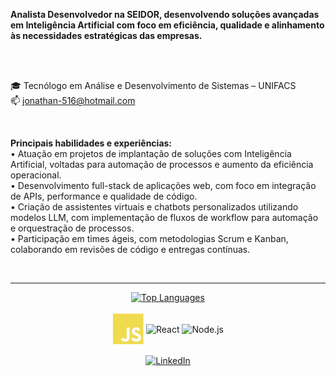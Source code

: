 <link rel="stylesheet" href="https://cdn.jsdelivr.net/gh/devicons/devicon@v2.15.1/devicon.min.css" />

<strong>Analista Desenvolvedor na SEIDOR, desenvolvendo soluções avançadas em Inteligência Artificial com foco em eficiência, qualidade e alinhamento às necessidades estratégicas das empresas.</strong>

<br /><br />

🎓 Tecnólogo em Análise e Desenvolvimento de Sistemas – UNIFACS  
📫 jonathan-516@hotmail.com  

<br />

<strong>Principais habilidades e experiências:</strong>  
• Atuação em projetos de implantação de soluções com Inteligência Artificial, voltadas para automação de processos e aumento da eficiência operacional.  
• Desenvolvimento full-stack de aplicações web, com foco em integração de APIs, performance e qualidade de código.  
• Criação de assistentes virtuais e chatbots personalizados utilizando modelos LLM, com implementação de fluxos de workflow para automação e orquestração de processos.  
• Participação em times ágeis, com metodologias Scrum e Kanban, colaborando em revisões de código e entregas contínuas.

<br />

---

<div align="center">
  <a href="https://github.com/cortoppassi" target="_blank" rel="noopener noreferrer">
    <img height="180em" src="https://github-readme-stats.vercel.app/api/top-langs/?username=cortoppassi&layout=compact&langs_count=7&theme=dark" alt="Top Languages" />
  </a>
</div>

<br />

<div align="center">
  <!-- Ícones Dev -->
  <img align="center" alt="JavaScript" height="50" width="50" src="https://raw.githubusercontent.com/devicons/devicon/master/icons/javascript/javascript-plain.svg" />
  <img align="center" alt="React" height="50" width="50" src="https://cdn.jsdelivr.net/gh/devicons/devicon/icons/react/react-original-wordmark.svg" />
  <img align="center" alt="Node.js" height="50" width="50" src="https://cdn.jsdelivr.net/gh/devicons/devicon/icons/nodejs/nodejs-original-wordmark.svg" />
</div>

<br />

<div align="center">
  <a href="https://www.linkedin.com/in/jonathan-cortoppassi-83193323a/" target="_blank" rel="noopener noreferrer">
    <img src="https://img.shields.io/badge/LinkedIn-0077B5?style=for-the-badge&logo=linkedin&logoColor=white" alt="LinkedIn" />
  </a>
</div>
